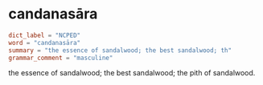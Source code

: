 # candanasāra

``` toml
dict_label = "NCPED"
word = "candanasāra"
summary = "the essence of sandalwood; the best sandalwood; th"
grammar_comment = "masculine"
```

the essence of sandalwood; the best sandalwood; the pith of sandalwood.

